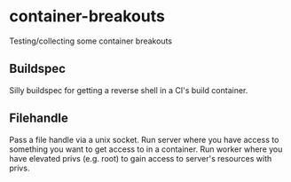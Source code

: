 # container-breakouts
Testing/collecting some container breakouts

## Buildspec
Silly buildspec for getting a reverse shell in a CI's build container.

## Filehandle
Pass a file handle via a unix socket. Run server where you have access to something you want to get access to in a container. Run worker where you have elevated privs (e.g. root) to gain access to server's resources with privs.
